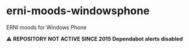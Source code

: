 # erni-moods-windowsphone
ERNI moods for Windows Phone

:warning: **REPOSITORY NOT ACTIVE SINCE 2015 Dependabot alerts disabled**
